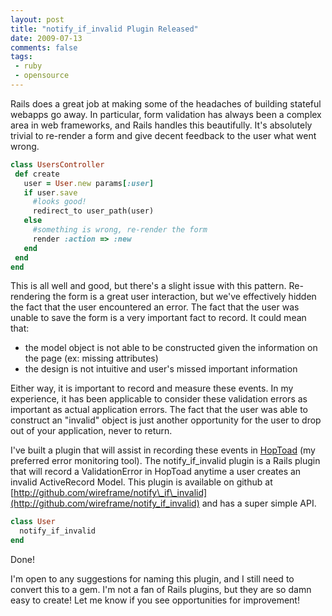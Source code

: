 ```yaml
---
layout: post
title: "notify_if_invalid Plugin Released"
date: 2009-07-13
comments: false
tags:
 - ruby
 - opensource
---
```





Rails does a great job at making some of the headaches of building stateful webapps go away. In particular, form validation has always been a complex area in web frameworks, and Rails handles this beautifully. It's absolutely trivial to re-render a form and give decent feedback to the user what went wrong.

```ruby
class UsersController
 def create
   user = User.new params[:user]
   if user.save
     #looks good!
     redirect_to user_path(user)
   else
     #something is wrong, re-render the form
     render :action => :new
   end
 end
end

```


This is all well and good, but there's a slight issue with this pattern. Re-rendering the form is a great user interaction, but we've effectively hidden the fact that the user encountered an error. The fact that the user was unable to save the form is a very important fact to record. It could mean that:

  - the model object is not able to be constructed given the information on the page (ex: missing attributes)
  - the design is not intuitive and user's missed important information


Either way, it is important to record and measure these events. In my experience, it has been applicable to consider these validation errors as important as actual application errors. The fact that the user was able to construct an "invalid" object is just another opportunity for the user to drop out of your application, never to return.


I've built a plugin that will assist in recording these events in [HopToad](http://hoptoadapp.com/) (my preferred error monitoring tool). The notify\_if\_invalid plugin is a Rails plugin that will record a ValidationError in HopToad anytime a user creates an invalid ActiveRecord Model. This plugin is available on github at [http://github.com/wireframe/notify\_if\_invalid](http://github.com/wireframe/notify_if_invalid) and has a super simple API.

```ruby
class User
  notify_if_invalid
end
```


Done!


I'm open to any suggestions for naming this plugin, and I still need to convert this to a gem. I'm not a fan of Rails plugins, but they are so damn easy to create! Let me know if you see opportunities for improvement!
